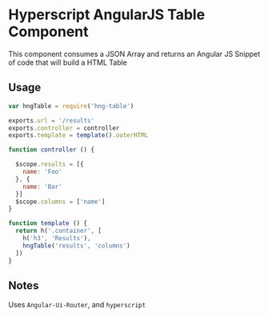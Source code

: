 # Hyperscript AngularJS Table Component

This component consumes a JSON Array and returns an Angular JS Snippet of code that will build a HTML Table

## Usage

``` js
var hngTable = require('hng-table')

exports.url = '/results'
exports.controller = controller
exports.template = template().outerHTML

function controller () {

  $scope.results = [{
    name: 'Foo'
  }, {
    name: 'Bar'
  }]
  $scope.columns = ['name']
}

function template () {
  return h('.container', [
    h('h3', 'Results'),
    hngTable('results', 'columns')
  ])
}
```

## Notes

Uses `Angular-Ui-Router`, and `hyperscript`